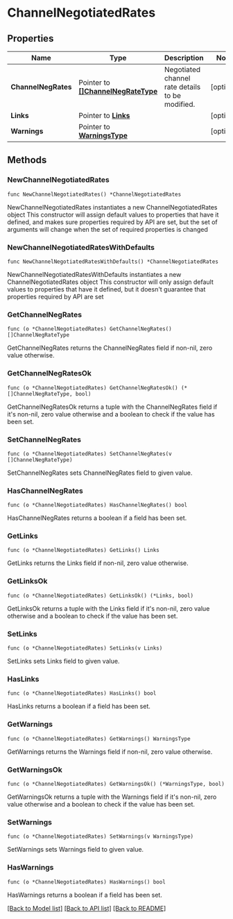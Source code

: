 # ChannelNegotiatedRates

## Properties

Name | Type | Description | Notes
------------ | ------------- | ------------- | -------------
**ChannelNegRates** | Pointer to [**[]ChannelNegRateType**](ChannelNegRateType.md) | Negotiated channel rate details to be modified. | [optional] 
**Links** | Pointer to [**Links**](Links.md) |  | [optional] 
**Warnings** | Pointer to [**WarningsType**](WarningsType.md) |  | [optional] 

## Methods

### NewChannelNegotiatedRates

`func NewChannelNegotiatedRates() *ChannelNegotiatedRates`

NewChannelNegotiatedRates instantiates a new ChannelNegotiatedRates object
This constructor will assign default values to properties that have it defined,
and makes sure properties required by API are set, but the set of arguments
will change when the set of required properties is changed

### NewChannelNegotiatedRatesWithDefaults

`func NewChannelNegotiatedRatesWithDefaults() *ChannelNegotiatedRates`

NewChannelNegotiatedRatesWithDefaults instantiates a new ChannelNegotiatedRates object
This constructor will only assign default values to properties that have it defined,
but it doesn't guarantee that properties required by API are set

### GetChannelNegRates

`func (o *ChannelNegotiatedRates) GetChannelNegRates() []ChannelNegRateType`

GetChannelNegRates returns the ChannelNegRates field if non-nil, zero value otherwise.

### GetChannelNegRatesOk

`func (o *ChannelNegotiatedRates) GetChannelNegRatesOk() (*[]ChannelNegRateType, bool)`

GetChannelNegRatesOk returns a tuple with the ChannelNegRates field if it's non-nil, zero value otherwise
and a boolean to check if the value has been set.

### SetChannelNegRates

`func (o *ChannelNegotiatedRates) SetChannelNegRates(v []ChannelNegRateType)`

SetChannelNegRates sets ChannelNegRates field to given value.

### HasChannelNegRates

`func (o *ChannelNegotiatedRates) HasChannelNegRates() bool`

HasChannelNegRates returns a boolean if a field has been set.

### GetLinks

`func (o *ChannelNegotiatedRates) GetLinks() Links`

GetLinks returns the Links field if non-nil, zero value otherwise.

### GetLinksOk

`func (o *ChannelNegotiatedRates) GetLinksOk() (*Links, bool)`

GetLinksOk returns a tuple with the Links field if it's non-nil, zero value otherwise
and a boolean to check if the value has been set.

### SetLinks

`func (o *ChannelNegotiatedRates) SetLinks(v Links)`

SetLinks sets Links field to given value.

### HasLinks

`func (o *ChannelNegotiatedRates) HasLinks() bool`

HasLinks returns a boolean if a field has been set.

### GetWarnings

`func (o *ChannelNegotiatedRates) GetWarnings() WarningsType`

GetWarnings returns the Warnings field if non-nil, zero value otherwise.

### GetWarningsOk

`func (o *ChannelNegotiatedRates) GetWarningsOk() (*WarningsType, bool)`

GetWarningsOk returns a tuple with the Warnings field if it's non-nil, zero value otherwise
and a boolean to check if the value has been set.

### SetWarnings

`func (o *ChannelNegotiatedRates) SetWarnings(v WarningsType)`

SetWarnings sets Warnings field to given value.

### HasWarnings

`func (o *ChannelNegotiatedRates) HasWarnings() bool`

HasWarnings returns a boolean if a field has been set.


[[Back to Model list]](../README.md#documentation-for-models) [[Back to API list]](../README.md#documentation-for-api-endpoints) [[Back to README]](../README.md)


